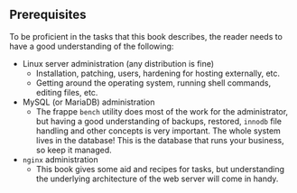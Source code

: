 ## Prerequisites

To be proficient in the tasks that this book describes, the reader needs to have a good understanding of the following:

- Linux server administration (any distribution is fine)
    - Installation, patching, users, hardening for hosting externally, etc.
    - Getting around the operating system, running shell commands, editing files, etc.
- MySQL (or MariaDB) administration
    - The frappe `bench` utility does most of the work for the administrator, but having a good understanding of backups, restored, `innodb` file handling and other concepts is very important. The whole system lives in the database! This is the database that runs your business, so keep it managed.
- `nginx` administration
    - This book gives some aid and recipes for tasks, but understanding the underlying architecture of the web server will come in handy.
